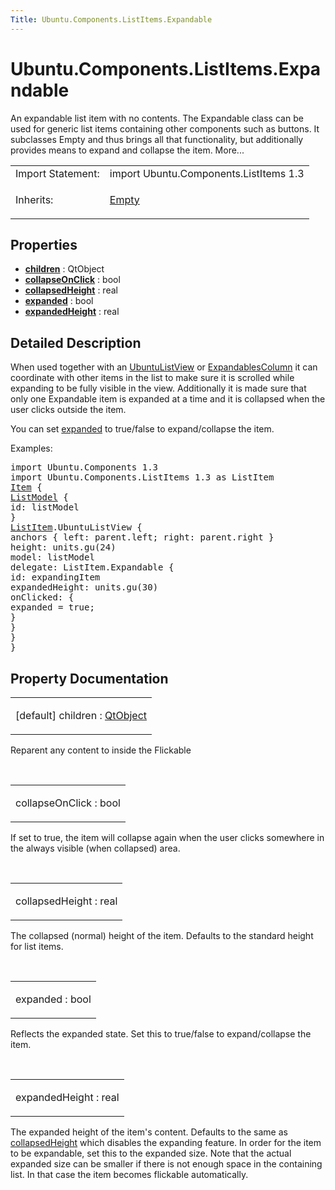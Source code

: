 ```yaml
---
Title: Ubuntu.Components.ListItems.Expandable
---
```


# Ubuntu.Components.ListItems.Expandable

<span class="subtitle"></span>
<!-- $$$Expandable-brief -->
<p>An expandable list item with no contents. The Expandable class can be used for generic list items containing other components such as buttons. It subclasses Empty and thus brings all that functionality, but additionally provides means to expand and collapse the item. More...</p>
<!-- @@@Expandable -->
<table class="alignedsummary">
<tr><td class="memItemLeft rightAlign topAlign"> Import Statement:</td><td class="memItemRight bottomAlign"> import Ubuntu.Components.ListItems 1.3</td></tr><tr><td class="memItemLeft rightAlign topAlign"> Inherits:</td><td class="memItemRight bottomAlign"> <p><a href="Ubuntu.Components.ListItems.Empty.md">Empty</a></p>
</td></tr></table><ul>
</ul>
<h2 id="properties">Properties</h2>
<ul>
<li class="fn"><b><b><a href="#children-prop">children</a></b></b> : QtObject</li>
<li class="fn"><b><b><a href="#collapseOnClick-prop">collapseOnClick</a></b></b> : bool</li>
<li class="fn"><b><b><a href="#collapsedHeight-prop">collapsedHeight</a></b></b> : real</li>
<li class="fn"><b><b><a href="#expanded-prop">expanded</a></b></b> : bool</li>
<li class="fn"><b><b><a href="#expandedHeight-prop">expandedHeight</a></b></b> : real</li>
</ul>
<!-- $$$Expandable-description -->
<h2 id="details">Detailed Description</h2>
</p>
<p>When used together with an <a href="Ubuntu.Components.UbuntuListView.md">UbuntuListView</a> or <a href="Ubuntu.Components.ListItems.ExpandablesColumn.md">ExpandablesColumn</a> it can coordinate with other items in the list to make sure it is scrolled while expanding to be fully visible in the view. Additionally it is made sure that only one Expandable item is expanded at a time and it is collapsed when the user clicks outside the item.</p>
<p>You can set <a href="#expanded-prop">expanded</a> to true/false to expand/collapse the item.</p>
<p>Examples:</p>
<pre class="qml">import Ubuntu.Components 1.3
import Ubuntu.Components.ListItems 1.3 as ListItem
<span class="type"><a href="QtQuick.Item.md">Item</a></span> {
<span class="type"><a href="QtQml.ListModel.md">ListModel</a></span> {
<span class="name">id</span>: <span class="name">listModel</span>
}
<span class="type"><a href="Ubuntu.Components.ListItem.md">ListItem</a></span>.UbuntuListView {
<span class="type">anchors</span> { <span class="name">left</span>: <span class="name">parent</span>.<span class="name">left</span>; <span class="name">right</span>: <span class="name">parent</span>.<span class="name">right</span> }
<span class="name">height</span>: <span class="name">units</span>.<span class="name">gu</span>(<span class="number">24</span>)
<span class="name">model</span>: <span class="name">listModel</span>
<span class="name">delegate</span>: <span class="name">ListItem</span>.Expandable {
<span class="name">id</span>: <span class="name">expandingItem</span>
<span class="name">expandedHeight</span>: <span class="name">units</span>.<span class="name">gu</span>(<span class="number">30</span>)
<span class="name">onClicked</span>: {
<span class="name">expanded</span> <span class="operator">=</span> <span class="number">true</span>;
}
}
}
}</pre>
<!-- @@@Expandable -->
<h2>Property Documentation</h2>
<!-- $$$children -->
<table class="qmlname"><tr valign="top" id="children-prop"><td class="tblQmlPropNode"><p><span class="qmldefault">[default] </span><span class="name">children</span> : <span class="type"><a href="QtQml.QtObject.md">QtObject</a></span></p></td></tr></table><p>Reparent any content to inside the Flickable</p>
<!-- @@@children -->
<br/>
<!-- $$$collapseOnClick -->
<table class="qmlname"><tr valign="top" id="collapseOnClick-prop"><td class="tblQmlPropNode"><p><span class="name">collapseOnClick</span> : <span class="type">bool</span></p></td></tr></table><p>If set to true, the item will collapse again when the user clicks somewhere in the always visible (when collapsed) area.</p>
<!-- @@@collapseOnClick -->
<br/>
<!-- $$$collapsedHeight -->
<table class="qmlname"><tr valign="top" id="collapsedHeight-prop"><td class="tblQmlPropNode"><p><span class="name">collapsedHeight</span> : <span class="type">real</span></p></td></tr></table><p>The collapsed (normal) height of the item. Defaults to the standard height for list items.</p>
<!-- @@@collapsedHeight -->
<br/>
<!-- $$$expanded -->
<table class="qmlname"><tr valign="top" id="expanded-prop"><td class="tblQmlPropNode"><p><span class="name">expanded</span> : <span class="type">bool</span></p></td></tr></table><p>Reflects the expanded state. Set this to true/false to expand/collapse the item.</p>
<!-- @@@expanded -->
<br/>
<!-- $$$expandedHeight -->
<table class="qmlname"><tr valign="top" id="expandedHeight-prop"><td class="tblQmlPropNode"><p><span class="name">expandedHeight</span> : <span class="type">real</span></p></td></tr></table><p>The expanded height of the item's content. Defaults to the same as <a href="#collapsedHeight-prop">collapsedHeight</a> which disables the expanding feature. In order for the item to be expandable, set this to the expanded size. Note that the actual expanded size can be smaller if there is not enough space in the containing list. In that case the item becomes flickable automatically.</p>
<!-- @@@expandedHeight -->
<br/>
